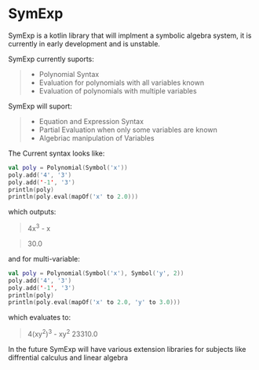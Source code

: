 # SymExp

SymExp is a kotlin library that will implment a symbolic algebra system, it is currently in early development and is unstable.

SymExp currently suports:

> * Polynomial Syntax
> * Evaluation for polynomials with all variables known
> * Evaluation of polynomials with multiple variables

SymExp will suport:
> * Equation and Expression Syntax
> * Partial Evaluation when only some variables are known
> * Algebriac manipulation of Variables

The Current syntax looks like:
```kotlin
val poly = Polynomial(Symbol('x'))
poly.add('4', '3')
poly.add('-1', '3')
println(poly)
println(poly.eval(mapOf('x' to 2.0)))
```
which outputs:

> 4x<sup>3</sup> - x

> 30.0

and for multi-variable:

```kotlin
val poly = Polynomial(Symbol('x'), Symbol('y', 2))
poly.add('4', '3')
poly.add('-1', '3')
println(poly)
println(poly.eval(mapOf('x' to 2.0, 'y' to 3.0)))
```

which evaluates to:

> 4(xy<sup>2</sup>)<sup>3</sup> - xy<sup>2</sup>
> 23310.0

In the future SymExp will have various extension libraries for subjects like diffrential calculus and linear algebra
